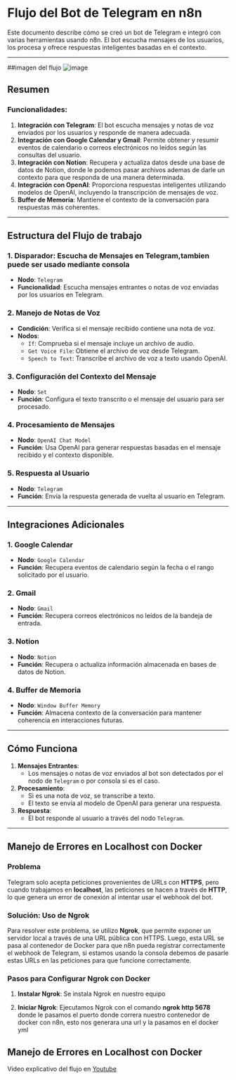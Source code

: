 # Flujo del Bot de Telegram en n8n

Este documento describe cómo se creó un bot de Telegram e integró con varias herramientas usando n8n. El bot escucha mensajes de los usuarios, los procesa y ofrece respuestas inteligentes basadas en el contexto.

---

##imagen del flujo
![image](https://github.com/user-attachments/assets/5d88424c-8d92-4b72-ae1b-4ba9d572e4d4)


## Resumen

### Funcionalidades:
1. **Integración con Telegram**: El bot escucha mensajes y notas de voz enviados por los usuarios y responde de manera adecuada.
2. **Integración con Google Calendar y Gmail**: Permite obtener y resumir eventos de calendario o correos electrónicos no leídos según las consultas del usuario.
3. **Integración con Notion**: Recupera y actualiza datos desde una base de datos de Notion, donde le podemos pasar archivos ademas de darle un contexto para que responda de una manera determinada.
4. **Integración con OpenAI**: Proporciona respuestas inteligentes utilizando modelos de OpenAI, incluyendo la transcripción de mensajes de voz.
5. **Buffer de Memoria**: Mantiene el contexto de la conversación para respuestas más coherentes.

---

## Estructura del Flujo de trabajo

### 1. **Disparador: Escucha de Mensajes en Telegram,tambien puede ser usado mediante consola**
   - **Nodo**: `Telegram`
   - **Funcionalidad**: Escucha mensajes entrantes o notas de voz enviadas por los usuarios en Telegram.

### 2. **Manejo de Notas de Voz**
   - **Condición**: Verifica si el mensaje recibido contiene una nota de voz.
   - **Nodos**:
     - `If`: Comprueba si el mensaje incluye un archivo de audio.
     - `Get Voice File`: Obtiene el archivo de voz desde Telegram.
     - `Speech to Text`: Transcribe el archivo de voz a texto usando OpenAI.

### 3. **Configuración del Contexto del Mensaje**
   - **Nodo**: `Set`
   - **Función**: Configura el texto transcrito o el mensaje del usuario para ser procesado.

### 4. **Procesamiento de Mensajes**
   - **Nodo**: `OpenAI Chat Model`
   - **Función**: Usa OpenAI para generar respuestas basadas en el mensaje recibido y el contexto disponible.

### 5. **Respuesta al Usuario**
   - **Nodo**: `Telegram`
   - **Función**: Envía la respuesta generada de vuelta al usuario en Telegram.

---

## Integraciones Adicionales

### 1. **Google Calendar**
   - **Nodo**: `Google Calendar `
   - **Función**: Recupera eventos de calendario según la fecha o el rango solicitado por el usuario.

### 2. **Gmail**
   - **Nodo**: `Gmail `
   - **Función**: Recupera correos electrónicos no leídos de la bandeja de entrada.

### 3. **Notion**
   - **Nodo**: `Notion `
   - **Función**: Recupera o actualiza información almacenada en bases de datos de Notion.

### 4. **Buffer de Memoria**
   - **Nodo**: `Window Buffer Memory`
   - **Función**: Almacena contexto de la conversación para mantener coherencia en interacciones futuras.

---

## Cómo Funciona
1. **Mensajes Entrantes**:
   - Los mensajes o notas de voz enviados al bot son detectados por el nodo de `Telegram` o  por consola si es el caso.
2. **Procesamiento**:
   - Si es una nota de voz, se transcribe a texto.
   - El texto se envía al modelo de OpenAI para generar una respuesta.
3. **Respuesta**:
   - El bot responde al usuario a través del nodo `Telegram`.

---

## Manejo de Errores en Localhost con Docker

### Problema
Telegram solo acepta peticiones provenientes de URLs con **HTTPS**, pero cuando trabajamos en **localhost**, las peticiones se hacen a través de **HTTP**, lo que genera un error de conexión al intentar usar el webhook del bot.

### Solución: Uso de Ngrok
Para resolver este problema, se utilizo **Ngrok**, que permite exponer un servidor local a través de una URL pública con HTTPS. Luego, esta URL se pasa al contenedor de Docker para que n8n pueda registrar correctamente el webhook de Telegram, si estamos usando la consola debemos de pasarle estas URLs en las peticiones para que funcione correctamente.

### Pasos para Configurar Ngrok con Docker

1. **Instalar Ngrok**:
   Se instala Ngrok en nuestro equipo

2. **Iniciar Ngrok**:
   Ejecutamos Ngrok con el comando  **ngrok http 5678** donde le pasamos el puerto donde correra nuestro contenedor de docker con n8n, esto nos generara una url y la pasamos en el docker yml

## Manejo de Errores en Localhost con Docker
Video explicativo del flujo en [Youtube](https://youtu.be/E5G6TFO2b44)
